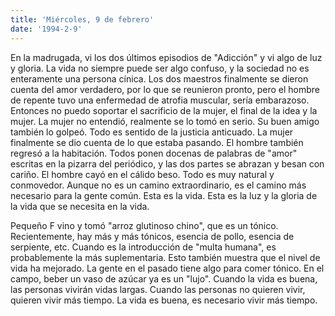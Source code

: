 ```yaml
---
title: 'Miércoles, 9 de febrero'
date: '1994-2-9'
---
```

En la madrugada, vi los dos últimos episodios de "Adicción" y vi algo de luz y gloria. La vida no siempre puede ser algo confuso, y la sociedad no es enteramente una persona cínica. Los dos maestros finalmente se dieron cuenta del amor verdadero, por lo que se reunieron pronto, pero el hombre de repente tuvo una enfermedad de atrofia muscular, sería embarazoso. Entonces no puedo soportar el sacrificio de la mujer, el final de la idea y la mujer. La mujer no entendió, realmente se lo tomó en serio. Su buen amigo también lo golpeó. Todo es sentido de la justicia anticuado. La mujer finalmente se dio cuenta de lo que estaba pasando. El hombre también regresó a la habitación. Todos ponen docenas de palabras de "amor" escritas en la pizarra del periódico, y las dos partes se abrazan y besan con cariño. El hombre cayó en el cálido beso. Todo es muy natural y conmovedor. Aunque no es un camino extraordinario, es el camino más necesario para la gente común. Esta es la vida. Esta es la luz y la gloria de la vida que se necesita en la vida.

Pequeño F vino y tomó "arroz glutinoso chino", que es un tónico. Recientemente, hay más y más tónicos, esencia de pollo, esencia de serpiente, etc. Cuando es la introducción de "multa humana", es probablemente la más suplementaria. Esto también muestra que el nivel de vida ha mejorado. La gente en el pasado tiene algo para comer tónico. En el campo, beber un vaso de azúcar ya es un "lujo". Cuando la vida es buena, las personas vivirán vidas largas. Cuando las personas no quieren vivir, quieren vivir más tiempo. La vida es buena, es necesario vivir más tiempo.